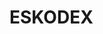 # ESKODEX
































































































